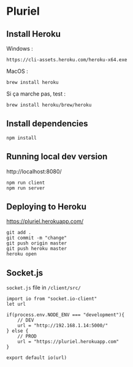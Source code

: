 # Pluriel

## Install Heroku
Windows :
```
https://cli-assets.heroku.com/heroku-x64.exe
```

MacOS : 
```
brew install heroku
```
Si ça marche pas, test : 
```
brew install heroku/brew/heroku
```

## Install dependencies
```
npm install
```

## Running local dev version
http://localhost:8080/
```
npm run client
npm run server
```

## Deploying to Heroku
https://pluriel.herokuapp.com/
```
git add .
git commit -m "change"
git push origin master
git push heroku master
heroku open
```

## Socket.js
`socket.js` file in `/client/src/`
```
import io from "socket.io-client"
let url

if(process.env.NODE_ENV === "development"){
    // DEV
    url = "http://192.168.1.14:5000/"
} else {
    // PROD
    url = "https://pluriel.herokuapp.com"
}

export default io(url)
```